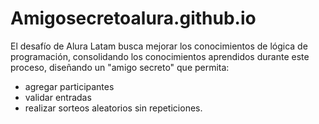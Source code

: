 #   Amigosecretoalura.github.io

El desafío de Alura Latam busca mejorar los conocimientos de lógica de programación, consolidando los conocimientos aprendidos durante este proceso, diseñando un "amigo secreto" que permita:
- agregar participantes
- validar entradas 
- realizar sorteos aleatorios sin repeticiones.
